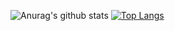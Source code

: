 <!--
ref:https://github.com/anuraghazra/github-readme-stats#github-stats-card
-->
![Anurag's github stats](https://github-readme-stats.vercel.app/api?username=SatoruItaya&count_private=true&show_icons=true&hide=stars&theme=tokyonight)
[![Top Langs](https://github-readme-stats.vercel.app/api/top-langs/?username=SatoruItaya&layout=compact&theme=tokyonight)](https://github.com/SatoruItaya/github-readme-stats)
